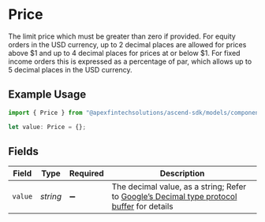 # Price

The limit price which must be greater than zero if provided. For equity orders in the USD currency, up to 2 decimal places are allowed for prices above $1 and up to 4 decimal places for prices at or below $1. For fixed income orders this is expressed as a percentage of par, which allows up to 5 decimal places in the USD currency.

## Example Usage

```typescript
import { Price } from "@apexfintechsolutions/ascend-sdk/models/components";

let value: Price = {};
```

## Fields

| Field                                                                                                                                                                                                              | Type                                                                                                                                                                                                               | Required                                                                                                                                                                                                           | Description                                                                                                                                                                                                        |
| ------------------------------------------------------------------------------------------------------------------------------------------------------------------------------------------------------------------ | ------------------------------------------------------------------------------------------------------------------------------------------------------------------------------------------------------------------ | ------------------------------------------------------------------------------------------------------------------------------------------------------------------------------------------------------------------ | ------------------------------------------------------------------------------------------------------------------------------------------------------------------------------------------------------------------ |
| `value`                                                                                                                                                                                                            | *string*                                                                                                                                                                                                           | :heavy_minus_sign:                                                                                                                                                                                                 | The decimal value, as a string; Refer to [Google’s Decimal type protocol buffer](https://github.com/googleapis/googleapis/blob/40203ca1880849480bbff7b8715491060bbccdf1/google/type/decimal.proto#L33) for details |
